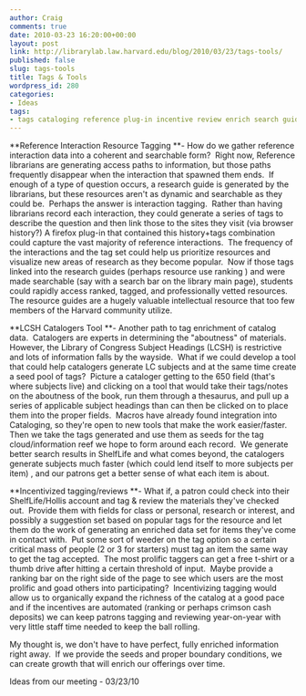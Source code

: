 ```yaml
---
author: Craig
comments: true
date: 2010-03-23 16:20:00+00:00
layout: post
link: http://librarylab.law.harvard.edu/blog/2010/03/23/tags-tools/
published: false
slug: tags-tools
title: Tags & Tools
wordpress_id: 280
categories:
- Ideas
tags:
- tags cataloging reference plug-in incentive review enrich search guides
---
```


**Reference Interaction Resource Tagging **- How do we gather reference interaction data into a coherent and searchable form?  Right now, Reference librarians are generating access paths to information, but those paths frequently disappear when the interaction that spawned them ends.  If enough of a type of question occurs, a research guide is generated by the librarians, but these resources aren't as dynamic and searchable as they could be.  Perhaps the answer is interaction tagging.  Rather than having librarians record each interaction, they could generate a series of tags to describe the question and then link those to the sites they visit (via browser history?) A firefox plug-in that contained this history+tags combination could capture the vast majority of reference interactions.  The frequency of the interactions and the tag set could help us prioritize resources and visualize new areas of research as they become popular.  Now if those tags linked into the research guides (perhaps resource use ranking ) and were made searchable (say with a search bar on the library main page), students could rapidly access ranked, tagged, and professionally vetted resources.  The resource guides are a hugely valuable intellectual resource that too few members of the Harvard community utilize.

**LCSH Catalogers Tool **- Another path to tag enrichment of catalog data.  Catalogers are experts in determining the "aboutness" of materials.  However, the Library of Congress Subject Headings (LCSH) is restrictive and lots of information falls by the wayside.  What if we could develop a tool that could help catalogers generate LC subjects and at the same time create a seed pool of tags?  Picture a cataloger getting to the 650 field (that's where subjects live) and clicking on a tool that would take their tags/notes on the aboutness of the book, run them through a thesaurus, and pull up a series of applicable subject headings than can then be clicked on to place them into the proper fields.  Macros have already found integration into Cataloging, so they're open to new tools that make the work easier/faster.  Then we take the tags generated and use them as seeds for the tag cloud/information reef we hope to form around each record.  We generate better search results in ShelfLife and what comes beyond, the catalogers generate subjects much faster (which could lend itself to more subjects per item) , and our patrons get a better sense of what each item is about.

**Incentivized tagging/reviews **- What if, a patron could check into their ShelfLife/Hollis account and tag & review the materials they've checked out.  Provide them with fields for class or personal, research or interest, and possibly a suggestion set based on popular tags for the resource and let them do the work of generating an enriched data set for items they've come in contact with.  Put some sort of weeder on the tag option so a certain critical mass of people (2 or 3 for starters) must tag an item the same way to get the tag accepted.  The most prolific taggers can get a free t-shirt or a thumb drive after hitting a certain threshold of input.  Maybe provide a ranking bar on the right side of the page to see which users are the most prolific and goad others into participating?  Incentivizing tagging would allow us to organically expand the richness of the catalog at a good pace and if the incentives are automated (ranking or perhaps crimson cash deposits) we can keep patrons tagging and reviewing year-on-year with very little staff time needed to keep the ball rolling.

My thought is, we don't have to have perfect, fully enriched information right away.  If we provide the seeds and proper boundary conditions, we can create growth that will enrich our offerings over time.

Ideas from our meeting - 03/23/10
